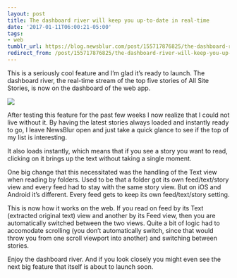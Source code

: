 ```yaml
---
layout: post
title: The dashboard river will keep you up-to-date in real-time
date: '2017-01-11T06:00:21-05:00'
tags:
- web
tumblr_url: https://blog.newsblur.com/post/155717876825/the-dashboard-river-will-keep-you-up-to-date-in
redirect_from: /post/155717876825/the-dashboard-river-will-keep-you-up-to-date-in/
---
```

This is a seriously cool feature and I’m glad it’s ready to launch. The dashboard river, the real-time stream of the top five stories of All Site Stories, is now on the dashboard of the web app.

![](http://static.newsblur.com.s3.amazonaws.com/blog/dashboard-river.png)

After testing this feature for the past few weeks I now realize that I could not live without it. By having the latest stories always loaded and instantly ready to go, I leave NewsBlur open and just take a quick glance to see if the top of my list is interesting.

It also loads instantly, which means that if you see a story you want to read, clicking on it brings up the text without taking a single moment.

One big change that this necessitated was the handling of the Text view when reading by folders. Used to be that a folder got its own feed/text/story view and every feed had to stay with the same story view. But on iOS and Android it’s different. Every feed gets to keep its own feed/text/story setting.

This is now how it works on the web. If you read on feed by its Text (extracted original text) view and another by its Feed view, then you are automatically switched between the two views. Quite a bit of logic had to accomodate scrolling (you don’t automatically switch, since that would throw you from one scroll viewport into another) and switching between stories.

Enjoy the dashboard river. And if you look closely you might even see the next big feature that itself is about to launch soon.

